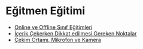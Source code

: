 # Eğitmen Eğitimi

- [Online ve Offline Sınıf Eğitimleri](sinif-egitimleri)
- [İçerik Çekerken Dikkat edilmesi Gereken Noktalar](dikkat-edilmesi-gereken-noktalar)
- [Çekim Ortamı, Mikrofon ve Kamera](mikrofon-kamera)
